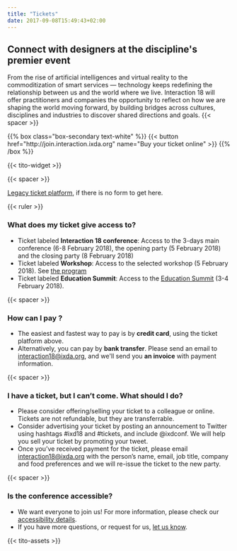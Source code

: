 ```yaml
---
title: "Tickets"
date: 2017-09-08T15:49:43+02:00
---
```


## Connect with designers at the discipline's premier event

From the rise of artificial intelligences and virtual reality to the commoditization of smart services — technology keeps redefining the relationship between us and the world where we live. Interaction 18 will offer practitioners and companies the opportunity to reflect on how we are shaping the world moving forward, by building bridges across cultures, disciplines and industries to discover shared directions and goals.
{{< spacer >}}

<noscript>
{{% box class="box-secondary text-white" %}}
{{< button href="http://join.interaction.ixda.org" name="Buy your ticket online" >}}
{{% /box %}}
</noscript>

{{< tito-widget >}}

{{< spacer >}}

[Legacy ticket platform](http://join.interaction.ixda.org), if there is no form to get here.

{{< ruler >}}

### What does my ticket give access to?
* Ticket labeled **Interaction 18 conference**: Access to the 3-days main conference (6-8 February 2018), the opening party (5 February 2018) and the closing party (8 February 2018)
* Ticket labeled **Workshop**: Access to the selected workshop (5 February 2018). See [the program](/program)
* Ticket labeled **Education Summit**: Access to the [Education Summit](http://edusummit.ixda.org) (3-4 February 2018).

{{< spacer >}}

### How can I pay ? 
* The easiest and fastest way to pay is by **credit card**, using the ticket platform above.
* Alternatively, you can pay by **bank transfer**. Please send an email to [interaction18@ixda.org](mailto:interaction18@ixda.org), and we'll send you **an invoice** with payment information.

{{< spacer >}}

### I have a ticket, but I can’t come. What should I do?

* Please consider offering/selling your ticket to a colleague or online. Tickets are not refundable, but they are transferrable.
* Consider advertising your ticket by posting an announcement to Twitter using hashtags #ixd18 and #tickets, and include @ixdconf. We will help you sell your ticket by promoting your tweet.
* Once you’ve received payment for the ticket, please email [interaction18@ixda.org](mailto:interaction18@ixda.org) with the person’s name, email, job title, company and food preferences and we will re-issue the ticket to the new party.

{{< spacer >}}

### Is the conference accessible?

* We want everyone to join us! For more information, please check our [accessibility details](/accessibility).
* If you have more questions, or request for us, [let us know](ixd18+accessibility@ixda.org).

{{< tito-assets >}}
